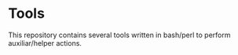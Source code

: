 # Tools
This repository contains several tools written in bash/perl to perform auxiliar/helper actions.
